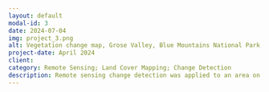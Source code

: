 ```yaml
---
layout: default
modal-id: 3
date: 2024-07-04
img: project_3.png
alt: Vegetation change map, Grose Valley, Blue Mountains National Park, NSW.
project-date: April 2024
client: 
category: Remote Sensing; Land Cover Mapping; Change Detection
description: Remote sensing change detection was applied to an area on the edge of the Grose Valley in the Blue Mountains National Park, NSW to determine the changes in vegetation cover following the major fires in December 2019. The map in this image represents the areas in which vegetation cover has changed between 2019 and 2023. Red indicates an increase in sparse vegetation and bare ground following the fires. The change map is overlayed on a true colour image of the area from 2019.
---
```


